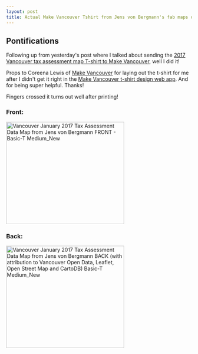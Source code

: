 ```yaml
---
layout: post
title: Actual Make Vancouver Tshirt from Jens von Bergmann's fab maps of Vancouver real estate tax assessment data
---
```



## Pontifications
Following up from yesterday's post where I talked about sending the [2017 Vancouver tax assessment map T-shirt to Make Vancouver](http://rolandtanglao.com/2017/01/17/p1-jens-von-bergmann-fab-tax-assessment-map/), well I did it!

Props to Coreena Lewis of [Make Vancouver](https://www.makevancouver.com/) for laying out the t-shirt for me after I didn't get it right in the [Make Vancouver t-shirt design web app](https://www.makevancouver.com/products/american-apparel-adults-unisex-mighty-print-t-shirt). And for being super helpful. Thanks!

Fingers crossed it turns out well after printing!

### Front:

<a data-flickr-embed="true"  href="https://www.flickr.com/photos/roland/32276166841/in/dateposted-ff/" title="Vancouver January 2017 Tax Assessment Data Map from Jens von Bergmann FRONT - Basic-T Medium_New"><img src="https://c1.staticflickr.com/1/380/32276166841_0d7d5cc6b1_n.jpg" width="320" height="277" alt="Vancouver January 2017 Tax Assessment Data Map from Jens von Bergmann FRONT - Basic-T Medium_New"></a><script async src="//embedr.flickr.com/assets/client-code.js" charset="utf-8"></script>

### Back:

<a data-flickr-embed="true"  href="https://www.flickr.com/photos/roland/32246557052/in/dateposted-ff/" title="Vancouver January 2017 Tax Assessment Data Map from Jens von Bergmann BACK (with attribution to Vancouver Open Data, Leaflet, Open Street Map and CartoDB) Basic-T Medium_New"><img src="https://c1.staticflickr.com/1/576/32246557052_53d7193ae2_n.jpg" width="320" height="277" alt="Vancouver January 2017 Tax Assessment Data Map from Jens von Bergmann BACK (with attribution to Vancouver Open Data, Leaflet, Open Street Map and CartoDB) Basic-T Medium_New"></a><script async src="//embedr.flickr.com/assets/client-code.js" charset="utf-8"></script>
